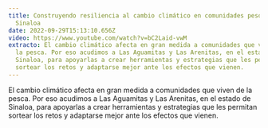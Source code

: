 ```yaml
---
title: Construyendo resiliencia al cambio climático en comunidades pesqueras de
  Sinaloa
date: 2022-09-29T15:13:10.656Z
video: https://www.youtube.com/watch?v=bC2Laid-vwM
extracto: El cambio climático afecta en gran medida a comunidades que viven de
  la pesca. Por eso acudimos a Las Aguamitas y Las Arenitas, en el estado de
  Sinaloa, para apoyarlas a crear herramientas y estrategias que les permitan
  sortear los retos y adaptarse mejor ante los efectos que vienen.
---
```

El cambio climático afecta en gran medida a comunidades que viven de la pesca. Por eso acudimos a Las Aguamitas y Las Arenitas, en el estado de Sinaloa, para apoyarlas a crear herramientas y estrategias que les permitan sortear los retos y adaptarse mejor ante los efectos que vienen.